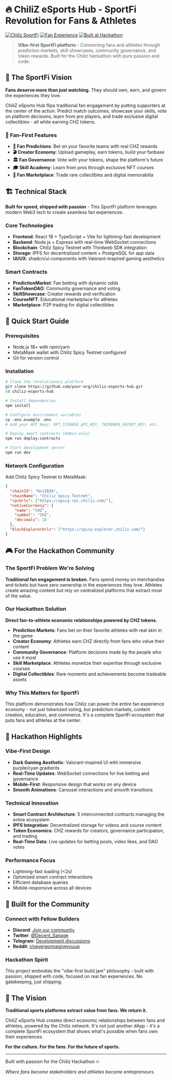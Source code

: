 # 🔥 ChiliZ eSports Hub - SportFi Revolution for Fans & Athletes

[![Chiliz SportFi](https://img.shields.io/badge/Chiliz-SportFi-red.svg)](https://chiliz.com/)
[![Fan Experience](https://img.shields.io/badge/Fan-Experience-purple.svg)](https://hackathon.chiliz.com/)
[![Built at Hackathon](https://img.shields.io/badge/Built_at-Chiliz_Hackathon-green.svg)](https://hackathon.chiliz.com/)

> **Vibe-first SportFi platform** - Connecting fans and athletes through prediction markets, skill showcases, community governance, and token rewards. Built for the Chiliz hackathon with pure passion and code.

## 🚀 The SportFi Vision

**Fans deserve more than just watching.** They should own, earn, and govern the experiences they love.

ChiliZ eSports Hub flips traditional fan engagement by putting supporters at the center of the action. Predict match outcomes, showcase your skills, vote on platform decisions, learn from pro players, and trade exclusive digital collectibles - all while earning CHZ tokens.

### 🎯 Fan-First Features

- **🔮 Fan Predictions**: Bet on your favorite teams with real CHZ rewards
- **🎬 Creator Economy**: Upload gameplay, earn tokens, build your fanbase  
- **🏛️ Fan Governance**: Vote with your tokens, shape the platform's future
- **🎓 Skill Academy**: Learn from pros through exclusive NFT courses
- **🛒 Fan Marketplace**: Trade rare collectibles and digital memorabilia

## 🏗️ Technical Stack

**Built for speed, shipped with passion** - This SportFi platform leverages modern Web3 tech to create seamless fan experiences.

### Core Technologies
- **Frontend**: React 18 + TypeScript + Vite for lightning-fast development
- **Backend**: Node.js + Express with real-time WebSocket connections
- **Blockchain**: Chiliz Spicy Testnet with Thirdweb SDK integration
- **Storage**: IPFS for decentralized content + PostgreSQL for app data
- **UI/UX**: shadcn/ui components with Valorant-inspired gaming aesthetics

### Smart Contracts
- **PredictionMarket**: Fan betting with dynamic odds
- **FanTokenDAO**: Community governance and voting
- **SkillShowcase**: Creator rewards and verification
- **CourseNFT**: Educational marketplace for athletes
- **Marketplace**: P2P trading for digital collectibles

## 🚀 Quick Start Guide

### Prerequisites
- Node.js 18+ with npm/yarn
- MetaMask wallet with Chiliz Spicy Testnet configured
- Git for version control

### Installation

```bash
# Clone the revolutionary platform
git clone https://github.com/your-org/chiliz-esports-hub.git
cd chiliz-esports-hub

# Install dependencies
npm install

# Configure environment variables
cp .env.example .env
# Add your API keys: NFT_STORAGE_API_KEY, THIRDWEB_SECRET_KEY, etc.

# Deploy smart contracts (Admin only)
npm run deploy:contracts

# Start development server
npm run dev
```

### Network Configuration

Add Chiliz Spicy Testnet to MetaMask:
```json
{
  "chainId": "0x15B3A",
  "chainName": "Chiliz Spicy Testnet",
  "rpcUrls": ["https://spicy-rpc.chiliz.com/"],
  "nativeCurrency": {
    "name": "CHZ",
    "symbol": "CHZ",
    "decimals": 18
  },
  "blockExplorerUrls": ["https://spicy-explorer.chiliz.com/"]
}
```

## 🎮 For the Hackathon Community

### The SportFi Problem We're Solving

**Traditional fan engagement is broken.** Fans spend money on merchandise and tickets but have zero ownership in the experiences they love. Athletes create amazing content but rely on centralized platforms that extract most of the value.

### Our Hackathon Solution

**Direct fan-to-athlete economic relationships powered by CHZ tokens.**

- **Prediction Markets**: Fans bet on their favorite athletes with real skin in the game
- **Creator Economy**: Athletes earn CHZ directly from fans who value their content  
- **Community Governance**: Platform decisions made by the people who use it most
- **Skill Marketplace**: Athletes monetize their expertise through exclusive courses
- **Digital Collectibles**: Rare moments and achievements become tradeable assets

### Why This Matters for SportFi

This platform demonstrates how Chiliz can power the entire fan experience economy - not just tokenized voting, but prediction markets, content creation, education, and commerce. It's a complete SportFi ecosystem that puts fans and athletes at the center.

## 🎨 Hackathon Highlights

### Vibe-First Design
- **Dark Gaming Aesthetic**: Valorant-inspired UI with immersive purple/cyan gradients
- **Real-Time Updates**: WebSocket connections for live betting and governance
- **Mobile-First**: Responsive design that works on any device
- **Smooth Animations**: Carousel interactions and smooth transitions

### Technical Innovation
- **Smart Contract Architecture**: 5 interconnected contracts managing the entire ecosystem
- **IPFS Integration**: Decentralized storage for videos and course content
- **Token Economics**: CHZ rewards for creators, governance participation, and trading
- **Real-Time Data**: Live updates for betting pools, video likes, and DAO votes

### Performance Focus
- Lightning-fast loading (<2s)
- Optimized smart contract interactions
- Efficient database queries
- Mobile-responsive across all devices

## 🤝 Built for the Community

### Connect with Fellow Builders
- **Discord**: [Join our community](https://discord.gg/pCdBSkBUHn)
- **Twitter**: [@Decent_Sanage](https://x.com/Decent_Sanage)
- **Telegram**: [Development discussions](https://t.me/Avg_yuri_enjoyer)
- **Reddit**: [r/nevergonnagiveyouup](https://www.reddit.com/r/nevergonnagiveyouup)

### Hackathon Spirit
This project embodies the "vibe-first build jam" philosophy - built with passion, shipped with code, focused on real fan experiences. No gatekeeping, just shipping.

## 🎯 The Vision

**Traditional sports platforms extract value from fans. We return it.**

ChiliZ eSports Hub creates direct economic relationships between fans and athletes, powered by the Chiliz network. It's not just another dApp - it's a complete SportFi ecosystem that shows what's possible when fans own their experiences.

**For the culture. For the fans. For the future of sports.**

---

Built with passion for the Chiliz Hackathon 🔥

*Where fans become stakeholders and athletes become entrepreneurs.*